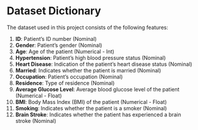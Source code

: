 # Dataset Dictionary

The dataset used in this project consists of the following features:

1. **ID**: Patient’s ID number (Nominal)
2. **Gender**: Patient’s gender (Nominal)
3. **Age**: Age of the patient (Numerical - Int)
4. **Hypertension**: Patient’s high blood pressure status (Nominal)
5. **Heart Disease**: Indication of the patient’s heart disease status (Nominal)
6. **Married**: Indicates whether the patient is married (Nominal)
7. **Occupation**: Patient’s occupation (Nominal)
8. **Residence**: Type of residence (Nominal)
9. **Average Glucose Level**: Average blood glucose level of the patient (Numerical - Float)
10. **BMI**: Body Mass Index (BMI) of the patient (Numerical - Float)
11. **Smoking**: Indicates whether the patient is a smoker (Nominal)
12. **Brain Stroke**: Indicates whether the patient has experienced a brain stroke (Nominal)